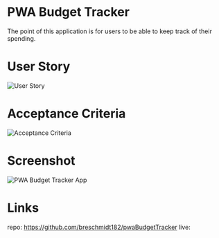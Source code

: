 # PWA Budget Tracker
The point of this application is for users to be able to keep track of their spending. 

# User Story
![User Story]('./icons/userStory.png)

# Acceptance Criteria
![Acceptance Criteria](./icons/acceptanceCriteria.png)

# Screenshot
![PWA Budget Tracker App](./icons/pwaBudgetTracker.png)

# Links
repo: https://github.com/breschmidt182/pwaBudgetTracker
live: 